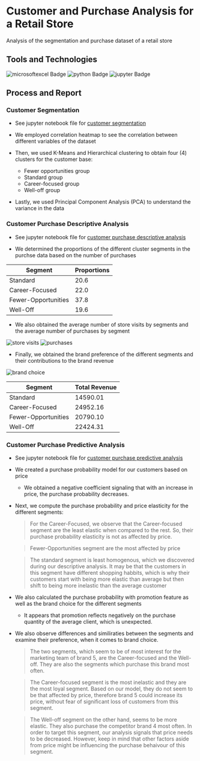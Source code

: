 # Customer and Purchase Analysis for a Retail Store

Analysis of the segmentation and purchase dataset of a retail store

## Tools and Technologies

![microsoftexcel Badge](https://img.shields.io/badge/-excel-217346?style=for-the-badge&labelColor=black&logo=microsoftexcel&logoColor=217346) ![python Badge](https://img.shields.io/badge/-python-3776AB?style=for-the-badge&labelColor=black&logo=python&logoColor=3776AB) ![jupyter Badge](https://img.shields.io/badge/-jupyter-F37626?style=for-the-badge&labelColor=black&logo=jupyter&logoColor=F37626)


## Process and Report

### Customer Segmentation

- See jupyter notebook file for [customer segmentation](https://github.com/uedwinc/Retail-Store-Customer-Analytics-in-Python/blob/main/Customer%20Analytics%20-%20Segmentation/Customer%20Analytics%20-%20Segmentation.ipynb)

- We employed correlation heatmap to see the correlation between different variables of the dataset

- Then, we used K-Means and Hierarchical clustering to obtain four (4) clusters for the customer base:
    - Fewer opportunities group
    - Standard group
    - Career-focused group
    - Well-off group

- Lastly, we used Principal Component Analysis (PCA) to understand the variance in the data

### Customer Purchase Descriptive Analysis

- See jupyter notebook file for [customer purchase descriptive analysis](https://github.com/uedwinc/Retail-Store-Customer-Analytics-in-Python/blob/main/Purchase%20Analytics%20-%20Descriptive%20and%20Predictive/Purchase%20Analytics%20-%20Descriptive.ipynb)

- We determined the proportions of the different cluster segments in the purchse data based on the number of purchases

|Segment|Proportions|
|---|---|
|Standard|20.6|
|Career-Focused|22.0|
|Fewer-Opportunities|37.8|
|Well-Off|19.6|

- We also obtained the average number of store visits by segments and the average number of purchases by segment

![store visits](https://github.com/uedwinc/Retail-Store-Customer-Analytics-in-Python/blob/main/images/store%20visits.png)  ![purchases](https://github.com/uedwinc/Retail-Store-Customer-Analytics-in-Python/blob/main/images/purchases.png)

- Finally, we obtained the brand preference of the different segments and their contributions to the brand revenue

![brand choice](https://github.com/uedwinc/Retail-Store-Customer-Analytics-in-Python/blob/main/images/brand%20choice.png)

|Segment|Total Revenue|
|---|---|
|Standard|14590.01|
|Career-Focused|24952.16|
|Fewer-Opportunities|20790.10|
|Well-Off|22424.31|

### Customer Purchase Predictive Analysis

- See jupyter notebook file for [customer purchase predictive analysis](https://github.com/uedwinc/Retail-Store-Customer-Analytics-in-Python/blob/main/Purchase%20Analytics%20-%20Descriptive%20and%20Predictive/Purchase%20Analytics%20-%20Predictive.ipynb)

- We created a purchase probability model for our customers based on price

    - We obtained a negative coefficient signaling that with an increase in price, the purchase probability decreases.

- Next, we compute the purchase probability and price elasticity for the different segments:

    > For the Career-Focused, we observe that the Career-focused segment are the least elastic when compared to the rest. So, their purchase probability elasticity is not as affected by price.

    > Fewer-Opportunities segment are the most affected by price

    > The standard segment is least homogenous, which we discovered during our descriptive analysis. It may be that the customers in this segment have different shopping habbits, which is why their customers start with being more elastic than average but then shift to being more inelastic than the average customer

- We also calculated the purchase probability with promotion feature as well as the brand choice for the different segments

    - It appears that promotion reflects negatively on the purchase quantity of the average client, which is unexpected.
    

- We also observe differences and similiraties between the segments and examine their preference, when it comes to brand choice.

    > The two segments, which seem to be of most interest for the marketing team of brand 5, are the Career-focused and the Well-off. They are also the segments which purchase this brand most often. 

    > The Career-focused segment is the most inelastic and they are the most loyal segment. Based on our model, they do not seem to be that affected by price, therefore brand 5 could increase its price, without fear of significant loss of customers from this segment. 

    > The Well-off segment on the other hand, seems to be more elastic. They also purchase the competitor brand 4 most often. In order to target this segment, our analysis signals that price needs to be decreased. However, keep in mind that other factors aside from price might be influencing the purchase behaivour of this segment.
